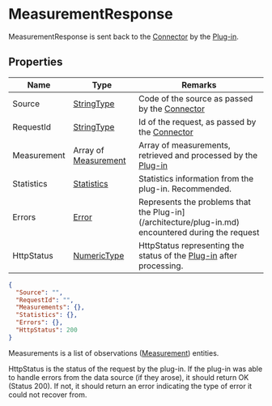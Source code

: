 ﻿# MeasurementResponse

MeasurementResponse is sent back to the [Connector](/architecture/connector.md) by the [Plug-in](/architecture/plug-in.md). 

## Properties
| Name        | Type                                                           | Remarks                                                                                            |
|-------------|----------------------------------------------------------------|----------------------------------------------------------------------------------------------------|
| Source      | [StringType](/specifications/formats/data-type.md)             | Code of the source as passed by the [Connector](/architecture/connector.md)                        |
| RequestId   | [StringType](/specifications/formats/data-type.md)             | Id of the request, as passed by the [Connector](/architecture/connector.md)                        |
| Measurement | Array of [Measurement](/specifications/formats/measurement.md) | Array of measurements, retrieved and processed by the [Plug-in](/architecture/plug-in.md)          |
| Statistics  | [Statistics](/specifications/formats/statistics.md)            | Statistics information from the plug-in. Recommended.                                              |
| Errors      | [Error](/specifications/formats/error-type.md)                 | Represents the problems that the Plug-in](/architecture/plug-in.md) encountered during the request |
| HttpStatus  | [NumericType](/specifications/formats/data-type.md)            | HttpStatus representing the status of the [Plug-in](/architecture/plug-in.md) after processing.    |


```json
{
  "Source": "",
  "RequestId": "",
  "Measurements": {},
  "Statistics": {},
  "Errors": {},
  "HttpStatus": 200
}
```


Measurements is a list of observations ([Measurement](/specifications/formats/measurement.md)) entities.


HttpStatus is the status of the request by the plug-in. If the plug-in was able to handle errors from the data source (if they arose), it should return OK (Status 200). If not, it should return an error indicating the type of error it could not recover from.

